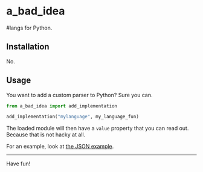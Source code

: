 # a\_bad\_idea

\#langs for Python.

## Installation

No.

## Usage

You want to add a custom parser to Python?
Sure you can.

```python
from a_bad_idea import add_implementation

add_implementation("mylanguage", my_language_fun)
```

The loaded module will then have a `value` property that
you can read out. Because that is not hacky at all.

For an example, look at [the JSON example](https://github.com/hellerve/a_bad_idea/blob/master/examples/json_lang.py).

<hr/>

Have fun!
